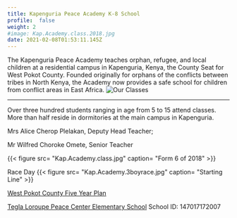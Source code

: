```yaml
---
title: Kapenguria Peace Academy K-8 School
profile:  false
weight: 2
#image: Kap.Academy.class.2018.jpg
date: 2021-02-08T01:53:11.145Z
---
```

The  Kapenguria Peace Academy teaches orphan, refugee, and local children at a residential campus in Kapenguria, Kenya, the County Seat for West Pokot County.  Founded originally for orphans of the conflicts between tribes in North Kenya, the Academy now provides a safe school for children from conflict areas in East Africa.
![Our Classes](../assets/media/Kap.Academy.class.2018.jpg)

---

Over three hundred students ranging in age from 5 to 15 attend classes.  More than half reside in dormitories at the main campus in Kapenguria.

Mrs Alice Cherop Plelakan, Deputy Head Teacher;

Mr Wilfred Choroke Omete, Senior Teacher

{{< figure src= "Kap.Academy.class.jpg" caption= "Form 6 of 2018" >}}

Race Day
{{< figure src= "Kap.Academy.3boyrace.jpg" caption= "Starting Line" >}}

[West Pokot County Five Year Plan](https://www.devolution.go.ke/wp-content/uploads/2020/02/Westpokot-CIDP-2018-2022.pdf)

[Tegla Loroupe Peace Center Elementary School](https://teacher.ac/tegla-loroupe-education-and-peace-centre-primary-school-population-location-and-kcpe-results/)
School ID: 147017172007
